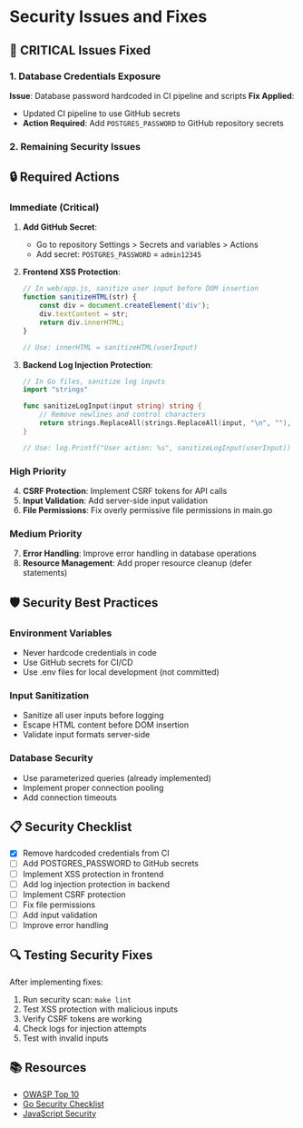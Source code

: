 # Security Issues and Fixes

## 🚨 CRITICAL Issues Fixed

### 1. Database Credentials Exposure
**Issue**: Database password hardcoded in CI pipeline and scripts
**Fix Applied**: 
- Updated CI pipeline to use GitHub secrets
- **Action Required**: Add `POSTGRES_PASSWORD` to GitHub repository secrets

### 2. Remaining Security Issues

## 🔒 Required Actions

### Immediate (Critical)
1. **Add GitHub Secret**:
   - Go to repository Settings > Secrets and variables > Actions
   - Add secret: `POSTGRES_PASSWORD` = `admin12345`

2. **Frontend XSS Protection**:
   ```javascript
   // In web/app.js, sanitize user input before DOM insertion
   function sanitizeHTML(str) {
       const div = document.createElement('div');
       div.textContent = str;
       return div.innerHTML;
   }
   
   // Use: innerHTML = sanitizeHTML(userInput)
   ```

3. **Backend Log Injection Protection**:
   ```go
   // In Go files, sanitize log inputs
   import "strings"
   
   func sanitizeLogInput(input string) string {
       // Remove newlines and control characters
       return strings.ReplaceAll(strings.ReplaceAll(input, "\n", ""), "\r", "")
   }
   
   // Use: log.Printf("User action: %s", sanitizeLogInput(userInput))
   ```

### High Priority
4. **CSRF Protection**: Implement CSRF tokens for API calls
5. **Input Validation**: Add server-side input validation
6. **File Permissions**: Fix overly permissive file permissions in main.go

### Medium Priority
7. **Error Handling**: Improve error handling in database operations
8. **Resource Management**: Add proper resource cleanup (defer statements)

## 🛡️ Security Best Practices

### Environment Variables
- Never hardcode credentials in code
- Use GitHub secrets for CI/CD
- Use .env files for local development (not committed)

### Input Sanitization
- Sanitize all user inputs before logging
- Escape HTML content before DOM insertion
- Validate input formats server-side

### Database Security
- Use parameterized queries (already implemented)
- Implement proper connection pooling
- Add connection timeouts

## 📋 Security Checklist

- [x] Remove hardcoded credentials from CI
- [ ] Add POSTGRES_PASSWORD to GitHub secrets
- [ ] Implement XSS protection in frontend
- [ ] Add log injection protection in backend
- [ ] Implement CSRF protection
- [ ] Fix file permissions
- [ ] Add input validation
- [ ] Improve error handling

## 🔍 Testing Security Fixes

After implementing fixes:
1. Run security scan: `make lint`
2. Test XSS protection with malicious inputs
3. Verify CSRF tokens are working
4. Check logs for injection attempts
5. Test with invalid inputs

## 📚 Resources

- [OWASP Top 10](https://owasp.org/www-project-top-ten/)
- [Go Security Checklist](https://github.com/Checkmarx/Go-SCP)
- [JavaScript Security](https://cheatsheetseries.owasp.org/cheatsheets/DOM_based_XSS_Prevention_Cheat_Sheet.html)